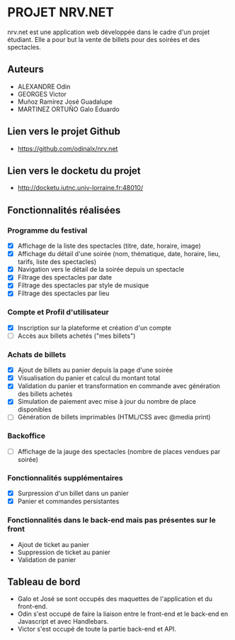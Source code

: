 # PROJET NRV.NET

nrv.net est une application web développée dans le cadre d'un projet étudiant. Elle a pour but la vente de billets pour des soirées et des spectacles.
## Auteurs 
- ALEXANDRE Odin
- GEORGES Victor
- Muñoz Ramírez José Guadalupe
- MARTINEZ ORTUÑO Galo Eduardo

## Lien vers le projet Github
- https://github.com/odinalx/nrv.net

## Lien vers le docketu du projet
- http://docketu.iutnc.univ-lorraine.fr:48010/

## Fonctionnalités réalisées

### Programme du festival  
- [x] Affichage de la liste des spectacles (titre, date, horaire, image)
- [x] Affichage du détail d'une soirée (nom, thématique, date, horaire, lieu, tarifs, liste des spectacles)
- [x] Navigation vers le détail de la soirée depuis un spectacle
- [x] Filtrage des spectacles par date
- [x] Filtrage des spectacles par style de musique
- [x] Filtrage des spectacles par lieu 

### Compte et Profil d'utilisateur
- [x] Inscription sur la plateforme et création d'un compte
- [ ] Accès aux billets achetés ("mes billets") 

### Achats de billets 
- [x] Ajout de billets au panier depuis la page d'une soirée
- [x] Visualisation du panier et calcul du montant total
- [x] Validation du panier et transformation en commande avec génération des billets achetés
- [x] Simulation de paiement avec mise à jour du nombre de place disponibles
- [ ] Génération de billets imprimables (HTML/CSS avec @media print) 

### Backoffice  
- [ ] Affichage de la jauge des spectacles (nombre de places vendues par soirée)

### Fonctionnalités supplémentaires
- [x] Surpression d'un billet dans un panier
- [x] Panier et commandes persistantes

### Fonctionnalités dans le back-end mais pas présentes sur le front
- Ajout de ticket au panier
- Suppression de ticket au panier
- Validation de panier

## Tableau de bord
- Galo et José se sont occupés des maquettes de l'application et du front-end.
- Odin s'est occupé de faire la liaison entre le front-end et le back-end en Javascript et avec Handlebars.
- Victor s'est occupé de toute la partie back-end et API.